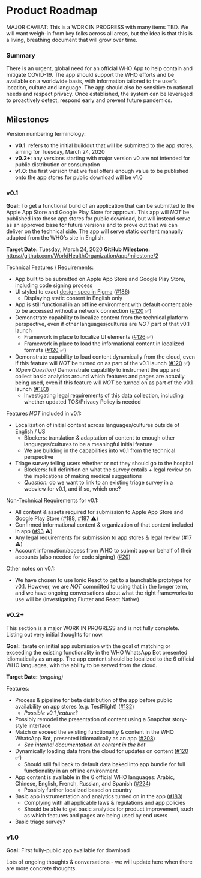 # Product Roadmap

MAJOR CAVEAT: This is a WORK IN PROGRESS with many items TBD. We will want weigh-in from key folks across all areas, but the idea is that this is a living, breathing document that will grow over time.

### Summary

There is an urgent, global need for an official WHO App to help contain and mitigate COVID-19. The app should support the WHO efforts and be available on a worldwide basis, with information tailored to the user’s location, culture and language. The app should also be sensitive to national needs and respect privacy. Once established, the system can be leveraged to proactively detect, respond early and prevent future pandemics.

## Milestones

Version numbering terminology:

* **v0.1**: refers to the initial buildout that will be submitted to the app stores, aiming for Tuesday, March 24, 2020
* **v0.2+**: any versions starting with major version v0 are not intended for public distribution or consumption
* **v1.0**: the first version that we feel offers enough value to be published onto the app stores for public download will be v1.0

### v0.1

**Goal:** To get a functional build of an application that can be submitted to the Apple App Store and Google Play Store for approval. This app will _NOT_ be published into those app stores for public download, but will instead serve as an approved base for future versions and to prove out that we can deliver on the technical side. The app will serve static content manually adapted from the WHO's site in English.

**Target Date:** Tuesday, March 24, 2020
**GitHub Milestone:** https://github.com/WorldHealthOrganization/app/milestone/2

Technical Features / Requirements:

* App built to be submitted on Apple App Store and Google Play Store, including code signing process
* UI styled to exact [design spec in Figma](https://www.figma.com/file/fjzTIloCEK4FpbyDiTLj2X/iOS-UX) ([#186](https://github.com/WorldHealthOrganization/app/issues/186))
  * Displaying static content in English only
* App is still functional in an offline environment with default content able to be accessed without a network connection ([#120](https://github.com/WorldHealthOrganization/app/pull/120) :white_check_mark:)
* Demonstrate capability to localize content from the technical platform perspective, even if other languages/cultures are _NOT_ part of that v0.1 launch
  * Framework in place to localize UI elements ([#126](https://github.com/WorldHealthOrganization/app/pull/126) :white_check_mark:)
  * Framework in place to load the informational content in localized formats ([#120](https://github.com/WorldHealthOrganization/app/pull/120) :white_check_mark:)
* Demonstrate capability to load content dynamically from the cloud, even if this feature will _NOT_ be turned on as part of the v0.1 launch ([#120](https://github.com/WorldHealthOrganization/app/pull/120) :white_check_mark:)
* _(Open Question)_ Demonstrate capability to instrument the app and collect basic analytics around which features and pages are actually being used, even if this feature will _NOT_ be turned on as part of the v0.1 launch ([#183](https://github.com/WorldHealthOrganization/app/issues/183))
  * Investigating legal requirements of this data collection, including whether updated TOS/Privacy Policy is needed

Features _NOT_ included in v0.1:

* Localization of initial content across languages/cultures outside of English / US
  * Blockers: translation & adaptation of content to enough other languages/cultures to be a meaningful initial feature
  * We are building in the capabilities into v0.1 from the technical perspective
* Triage survey telling users whether or not they should go to the hospital
  * Blockers: full definition on what the survey entails + legal review on the implications of making medical suggestions
  * _Question:_ do we want to link to an existing triage survey in a webview for v0.1, and if so, which one?

Non-Technical Requirements for v0.1:

* All content & assets required for submission to Apple App Store and Google Play Store ([#188](https://github.com/WorldHealthOrganization/app/issues/188), [#187](https://github.com/WorldHealthOrganization/app/issues/187) :warning:)
* Confirmed informational content & organization of that content included in app ([#93](https://github.com/WorldHealthOrganization/app/issues/93) :warning:)
* Any legal requirements for submission to app stores & legal review ([#17](https://github.com/WorldHealthOrganization/app/issues/17) :warning:)
* Account information/access from WHO to submit app on behalf of their accounts (also needed for code signing) ([#20](https://github.com/WorldHealthOrganization/app/issues/20))

Other notes on v0.1:

* We have chosen to use Ionic React to get to a launchable prototype for v0.1. However, we are _NOT_ committed to using that in the longer term, and we have ongoing conversations about what the right frameworks to use will be (investigating Flutter and React Native)

### v0.2+

This section is a major WORK IN PROGRESS and is not fully complete. Listing out very initial thoughts for now.

**Goal:** Iterate on initial app submission with the goal of matching or exceeding the existing functionality in the WHO WhatsApp Bot presented idiomatically as an app. The app content should be localized to the 6 official WHO languages, with the ability to be served from the cloud.

**Target Date:** _(ongoing)_

Features:

* Process & pipeline for beta distribution of the app before public availability on app stores (e.g. TestFlight) ([#132](https://github.com/WorldHealthOrganization/app/issues/132))
  * _Possible v0.1 feature?_
* Possibly remodel the presentation of content using a Snapchat story-style interface
* Match or exceed the existing functionality & content in the WHO WhatsApp Bot, presented idiomatically as an app ([#208](https://github.com/WorldHealthOrganization/app/issues/208))
  * _See internal documentation on content in the bot_
* Dynamically loading data from the cloud for updates on content ([#120](https://github.com/WorldHealthOrganization/app/pull/120) :white_check_mark:)
  * Should still fall back to default data baked into app bundle for full functionality in an offline environment
* App content is available in the 6 official WHO languages: Arabic, Chinese, English, French, Russian, and Spanish ([#224](https://github.com/WorldHealthOrganization/app/issues/224))
  * Possibly further localized based on country
* Basic app instrumentation and analytics turned on in the app ([#183](https://github.com/WorldHealthOrganization/app/issues/183))
  * Complying with all applicable laws & regulations and app policies
  * Should be able to get basic analytics for product improvement, such as which features and pages are being used by end users
* Basic triage survey?

### v1.0

**Goal:** First fully-public app available for download

Lots of ongoing thoughts & conversations - we will update here when there are more concrete thoughts.
